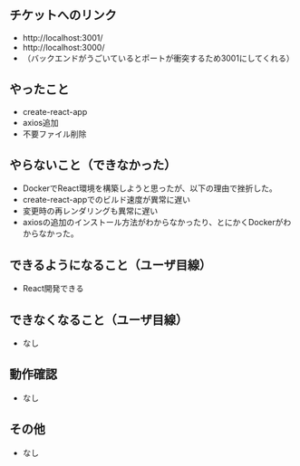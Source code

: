 ## チケットへのリンク

* http://localhost:3001/
* http://localhost:3000/
* （バックエンドがうごいているとポートが衝突するため3001にしてくれる）

## やったこと

* create-react-app
* axios追加
* 不要ファイル削除

## やらないこと（できなかった）

* DockerでReact環境を構築しようと思ったが、以下の理由で挫折した。
* create-react-appでのビルド速度が異常に遅い
* 変更時の再レンダリングも異常に遅い
* axiosの追加のインストール方法がわからなかったり、とにかくDockerがわからなかった。

## できるようになること（ユーザ目線）

* React開発できる

## できなくなること（ユーザ目線）

* なし

## 動作確認

* なし

## その他

* なし